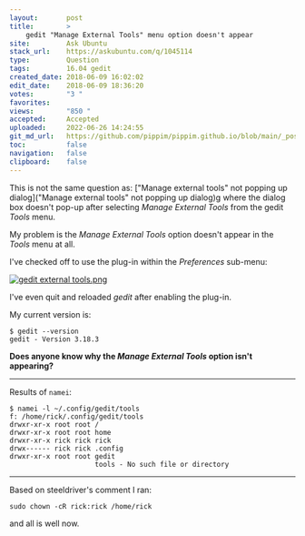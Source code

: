 ```yaml
---
layout:       post
title:        >
    gedit "Manage External Tools" menu option doesn't appear
site:         Ask Ubuntu
stack_url:    https://askubuntu.com/q/1045114
type:         Question
tags:         16.04 gedit
created_date: 2018-06-09 16:02:02
edit_date:    2018-06-09 18:36:20
votes:        "3 "
favorites:    
views:        "850 "
accepted:     Accepted
uploaded:     2022-06-26 14:24:55
git_md_url:   https://github.com/pippim/pippim.github.io/blob/main/_posts/2018/2018-06-09-gedit-_Manage-External-Tools_-menu-option-doesn_t-appear.md
toc:          false
navigation:   false
clipboard:    false
---
```


This is not the same question as: [&quot;Manage external tools&quot; not popping up dialog](&quot;Manage external tools&quot; not popping up dialog)g where the dialog box doesn't pop-up after selecting *Manage External Tools* from the gedit *Tools* menu.

My problem is the *Manage External Tools* option doesn't appear in the *Tools* menu at all.

I've checked off to use the plug-in within the *Preferences* sub-menu:

[![gedit external tools.png][1]][1]

I've even quit and reloaded *gedit* after enabling the plug-in.

My current version is:

``` 
$ gedit --version
gedit - Version 3.18.3
```

**Does anyone know why the *Manage External Tools* option isn't appearing?**


----------

Results of `namei`:

``` 
$ namei -l ~/.config/gedit/tools
f: /home/rick/.config/gedit/tools
drwxr-xr-x root root /
drwxr-xr-x root root home
drwxr-xr-x rick rick rick
drwx------ rick rick .config
drwxr-xr-x root root gedit
                     tools - No such file or directory
```


----------

Based on steeldriver's comment I ran:

``` 
sudo chown -cR rick:rick /home/rick
```

and all is well now.

  [1]: https://i.stack.imgur.com/pjD41.png

